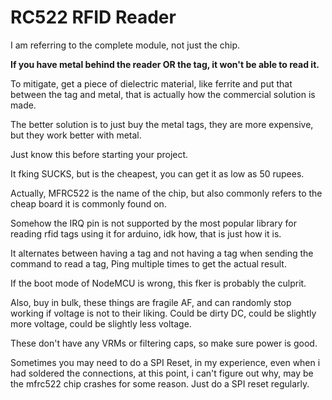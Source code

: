 # RC522 RFID Reader

I am referring to the complete module, not just the chip.

**If you have metal behind the reader OR the tag, it won't be able to read it.**

To mitigate, get a piece of dielectric material, like ferrite and put that between the tag and metal, that is actually how the commercial solution is made.

The better solution is to just buy the metal tags, they are more expensive, but they work better with metal.

Just know this before starting your project.

It fking SUCKS, but is the cheapest, you can get it as low as 50 rupees.

Actually, MFRC522 is the name of the chip, but also commonly refers to the cheap board it is commonly found on.

Somehow the IRQ pin is not supported by the most popular library for reading rfid tags using it for arduino, idk how, that is just how it is.

It alternates between having a tag and not having a tag when sending the command to read a tag, Ping multiple times to get the actual result.

If the boot mode of NodeMCU is wrong, this fker is probably the culprit.

Also, buy in bulk, these things are fragile AF, and can randomly stop working if voltage is not to their liking. Could be dirty DC, could be slightly more voltage, could be slightly less voltage.

These don't have any VRMs or filtering caps, so make sure power is good.

Sometimes you may need to do a SPI Reset, in my experience, even when i had soldered the connections, at this point, i can't figure out why, may be the mfrc522 chip crashes for some reason. Just do a SPI reset regularly.
